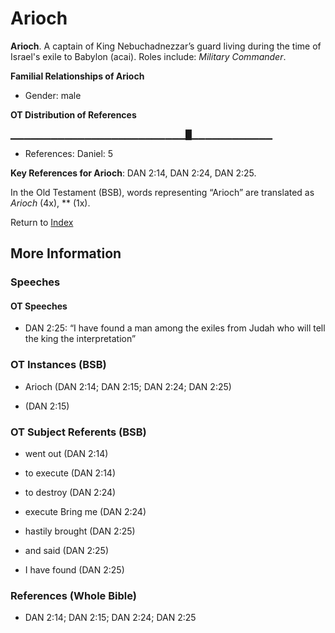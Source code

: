 # Arioch
**Arioch**. 
A captain of King Nebuchadnezzar’s guard living during the time of Israel's exile to Babylon (acai). 
Roles include: 
_Military Commander_. 




**Familial Relationships of Arioch**


* Gender: male


**OT Distribution of References**

▁▁▁▁▁▁▁▁▁▁▁▁▁▁▁▁▁▁▁▁▁▁▁▁▁▁█▁▁▁▁▁▁▁▁▁▁▁▁
* References: Daniel: 5



**Key References for Arioch**: 
DAN 2:14, DAN 2:24, DAN 2:25. 


In the Old Testament (BSB), words representing “Arioch” are translated as 
*Arioch* (4x), ** (1x). 




Return to [Index](00-Index.md)

## More Information

### Speeches

#### OT Speeches

* DAN 2:25: “I have found a man among the exiles from Judah who will tell the king the interpretation”

### OT Instances (BSB)

* Arioch (DAN 2:14; DAN 2:15; DAN 2:24; DAN 2:25)

*  (DAN 2:15)



### OT Subject Referents (BSB)

* went out (DAN 2:14)

* to execute (DAN 2:14)

* to destroy (DAN 2:24)

* execute Bring me (DAN 2:24)

* hastily brought (DAN 2:25)

* and said (DAN 2:25)

* I have found (DAN 2:25)



### References (Whole Bible)

* DAN 2:14; DAN 2:15; DAN 2:24; DAN 2:25



